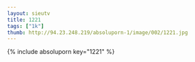 ```yaml
--- 
layout: sieutv
title: 1221
tags: ["1k"]
thumb: http://94.23.248.219/absoluporn-1/image/002/1221.jpg
---
```

{% include absoluporn key="1221" %} 
